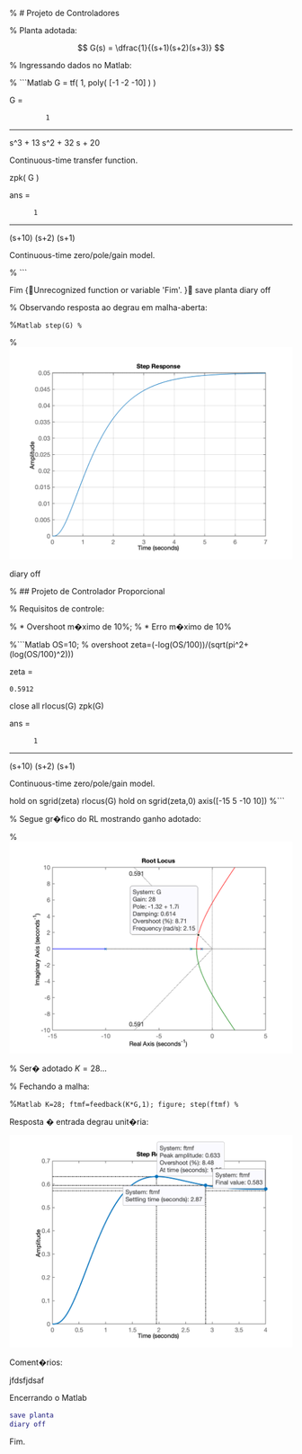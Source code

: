 % # Projeto de Controladores

% Planta adotada:

$$
G(s) = \dfrac{1}{(s+1)(s+2)(s+3)}
$$

% Ingressando dados no Matlab:

% ```Matlab
G = tf( 1, poly( [-1 -2 -10] ) )

G =
 
             1
  ------------------------
  s^3 + 13 s^2 + 32 s + 20
 
Continuous-time transfer function.

zpk( G  )

ans =
 
          1
  ------------------
  (s+10) (s+2) (s+1)
 
Continuous-time zero/pole/gain model.

% ```

Fim
{Unrecognized function or variable 'Fim'.
} 
save planta
diary off

% Observando resposta ao degrau em malha-aberta:

%```Matlab
step(G)
%```

% ![figura](step_G.png)

diary off

% ## Projeto de Controlador Proporcional

% Requisitos de controle:

% * Overshoot m�ximo de 10%;
% * Erro m�ximo de 10%

%```Matlab
OS=10; % overshoot
zeta=(-log(OS/100))/(sqrt(pi^2+(log(OS/100)^2)))

zeta =

    0.5912

close all
rlocus(G)
zpk(G)

ans =
 
          1
  ------------------
  (s+10) (s+2) (s+1)
 
Continuous-time zero/pole/gain model.

hold on
sgrid(zeta)
rlocus(G)
hold on
sgrid(zeta,0)
axis([-15 5 -10 10])
%``` 

% Segue gr�fico do RL mostrando ganho adotado:

% ![rl_Kp.png](rl_Kp.png)

% Ser� adotado $K=28$...

% Fechando a malha:

%```Matlab
K=28;
ftmf=feedback(K*G,1);
figure; step(ftmf)
%```

Resposta � entrada degrau unit�ria:

![step_Kp_K28.png](step_Kp_K28.png)

Coment�rios:

jfdsfjdsaf


Encerrando o Matlab

```Matlab
save planta
diary off
```

Fim.

